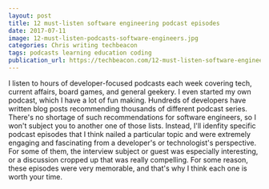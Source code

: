 ```yaml
---
layout: post
title: 12 must-listen software engineering podcast episodes
date: 2017-07-11
image: 12-must-listen-podcasts-software-engineers.jpg
categories: Chris writing techbeacon
tags: podcasts learning education coding
publication_url: https://techbeacon.com/12-must-listen-software-engineering-podcast-episodes
---
```


I listen to hours of developer-focused podcasts each week covering tech, current affairs, board games, and general geekery. I even started my own podcast, which I have a lot of fun making. Hundreds of developers have written blog posts recommending thousands of different podcast series. There's no shortage of such recommendations for software engineers, so I won't subject you to another one of those lists. Instead, I'll idenfity specific podcast episodes that I think nailed a particular topic and were extremely engaging and fascinating from a developer's or technologist's perspective. For some of them, the interview subject or guest was especially interesting, or a discussion cropped up that was really compelling. For some reason, these episodes were very memorable, and that's why I think each one is worth your time.
